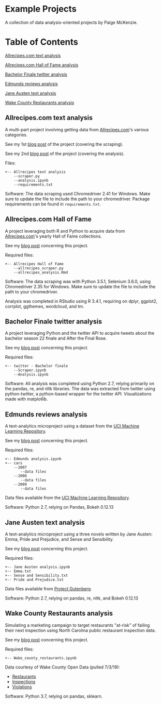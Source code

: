# Example Projects

A collection of data analysis-oriented projects by Paige McKenzie. 

Table of Contents
======
[Allrecipes.com text analysis](#allrecipes-text)

[Allrecipes.com Hall of Fame analysis](#allrecipes-hof)

[Bachelor Finale twitter analysis](#bachelor-finale)

[Edmunds reviews analysis](#Edmunds)

[Jane Austen text analysis](#Jane)

[Wake County Restaurants analysis](#wake-county)

<a name="allrecipes-text"/>

## Allrecipes.com text analysis

A multi-part project involving getting data from [Allrecipes.com](http://www.allrecipes.com)'s
various categories.

See my 1st [blog post](https://p-mckenzie.github.io/2018/08/06/Allrecipes-categories-scraper/) of the project (covering the scraping).

See my 2nd [blog post](https://p-mckenzie.github.io/2018/10/01/ingredient-analysis/) of the project (covering the analysis).

Files:
```
+-- Allrecipes text analysis
    --scraper.py
    --analysis.ipynb
    --requirements.txt
```

Software:
The data scraping used Chromedriver 2.41 for Windows. Make sure to update the file to include the path to your chromedriver.
Package requirements can be found in `requirements.txt`.

<a name="allrecipes-hof"/>

## Allrecipes.com Hall of Fame

A project leveraging both R and Python to acquire data from [Allrecipes.com](http://www.allrecipes.com)'s
yearly Hall of Fame collections.

See my [blog post](https://p-mckenzie.github.io/2018/02/23/allrecipes-hall-of-fame/) concerning this project.

Required files:
```
+-- Allrecipes Hall of Fame
    --allrecipes_scraper.py
    --allrecipes_analysis.Rmd
```

Software:
The data scraping was with Python 3.5.1, Selenium 3.6.0, using Chromedriver 2.35 for Windows. Make sure to update the file to include the path to your chromedriver.

Analysis was completed in RStudio using R 3.4.1, requiring on dplyr, ggplot2, corrplot, ggthemes, wordcloud, and tm.

<a name="bachelor-finale"/>

## Bachelor Finale twitter analysis

A project leveraging Python and the twitter API to acquire tweets about the bachelor season 22 finale and After the Final Rose.

See my [blog post](https://p-mckenzie.github.io/2018/03/12/Bachelor-finale/) concerning this project.

Required files:
```
+-- twitter - Bachelor finale
    --Scraper.ipynb
    --Analysis.ipynb
```

Software:
All analysis was completed using Python 2.7, relying primarily on the pandas, re, and nltk libraries. 
The data was extracted from twitter using python-twitter, a python-based wrapper for the twitter API.
Visualizations made with matplotlib.

<a name="Edmunds"/>

## Edmunds reviews analysis

A text-analytics microproject using a dataset from the [UCI Machine Learning Repository](http://archive.ics.uci.edu/ml/datasets/opinrank+review+dataset).

See my [blog post](https://p-mckenzie.github.io/content/2017/11/16/edmunds-reviews/) concerning this project.

Required files:
```
+-- Edmunds analysis.ipynb
+-- cars
    --2007
       --data files
    --2008
       --data files
    --2009
       --data files
```
Data files available from the [UCI Machine Learning Repository](http://archive.ics.uci.edu/ml/datasets/opinrank+review+dataset).

Software:
Python 2.7, relying on Pandas, Bokeh 0.12.13

<a name="Jane"/>

## Jane Austen text analysis

A text-analytics microproject using a three novels written by Jane Austen: Emma, Pride and Prejudice, and Sense and Sensibility.

See my [blog post](https://p-mckenzie.github.io/content/2018/01/11/Jane-Austen/) concerning this project.

Required files:
```
+-- Jane Austen analysis.ipynb
+-- Emma.txt
+-- Sense and Sensibility.txt
+-- Pride and Prejudice.txt
```
Data files available from [Project Gutenberg](https://www.gutenberg.org/).

Software:
Python 2.7, relying on pandas, re, nltk, and Bokeh 0.12.13

<a name="wake-county"/>

## Wake County Restaurants analysis

Simulating a marketing campaign to target restaurants "at-risk" of failing their next inspection using North Carolina public restaurant inspection data.

See my [blog post](https://p-mckenzie.github.io/2019/07/22/Wake-county-restaurants/) concerning this project.

Required files:
```
+-- Wake_county_restaurants.ipynb
```
Data courtesy of Wake County Open Data (pulled 7/3/19):
* [Restaurants](https://data-wake.opendata.arcgis.com/datasets/restaurants-in-wake-county)
* [Inspections](https://data-wake.opendata.arcgis.com/datasets/food-inspections)
* [Violations](https://data-wake.opendata.arcgis.com/datasets/food-inspection-violations)

Software:
Python 3.7, relying on pandas, sklearn.
